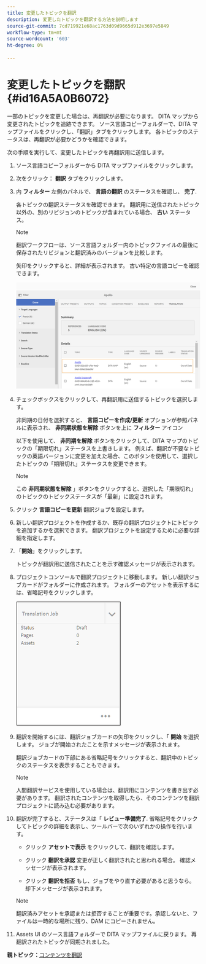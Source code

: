 ```yaml
---
title: 変更したトピックを翻訳
description: 変更したトピックを翻訳する方法を説明します
source-git-commit: 7cd719921e68ac1763d09d9665d912e3697e5849
workflow-type: tm+mt
source-wordcount: '603'
ht-degree: 0%

---
```



# 変更したトピックを翻訳 {#id16A5A0B6072}

一部のトピックを変更した場合は、再翻訳が必要になります。 DITA マップから変更されたトピックを追跡できます。 ソース言語コピーフォルダーで、DITA マップファイルをクリックし、「翻訳」タブをクリックします。 各トピックのステータスは、再翻訳が必要かどうかを確認できます。

次の手順を実行して、変更したトピックを再翻訳用に送信します。

1. ソース言語コピーフォルダーから DITA マップファイルをクリックします。

1. 次をクリック： **翻訳** タブをクリックします。

1. 内 **フィルター** 左側のパネルで、 **言語の翻訳** のステータスを確認し、 **完了**.

   各トピックの翻訳ステータスを確認できます。 翻訳用に送信されたトピック以外の、別のリビジョンのトピックが含まれている場合、 **古い** ステータス。

   >[!NOTE]
   >
   > 翻訳ワークフローは、ソース言語フォルダー内のトピックファイルの最後に保存されたリビジョンと翻訳済みのバージョンを比較します。

   矢印をクリックすると、詳細が表示されます。 古い特定の言語コピーを確認できます。

   ![](images/out-of-sync-uuid.png)

1. チェックボックスをクリックして、再翻訳用に送信するトピックを選択します。

   非同期の日付を選択すると、 **言語コピーを作成/更新** オプションが参照パネルに表示され、 **非同期状態を解除** ボタンを上に **フィルター** アイコン

   以下を使用して、 **非同期を解除** ボタンをクリックして、DITA マップのトピックの「期限切れ」ステータスを上書きします。 例えば、翻訳が不要なトピックの英語バージョンに変更を加えた場合、このボタンを使用して、選択したトピックの「期限切れ」ステータスを変更できます。

   >[!NOTE]
   >
   > この **非同期状態を解除** 」ボタンをクリックすると、選択した「期限切れ」のトピックのトピックステータスが「最新」に設定されます。

1. クリック **言語コピーを更新** 翻訳ジョブを設定します。

1. 新しい翻訳プロジェクトを作成するか、既存の翻訳プロジェクトにトピックを追加するかを選択できます。 翻訳プロジェクトを設定するために必要な詳細を指定します。

1. 「**開始**」をクリックします。

   トピックが翻訳用に送信されたことを示す確認メッセージが表示されます。

1. プロジェクトコンソールで翻訳プロジェクトに移動します。 新しい翻訳ジョブカードがフォルダーに作成されます。 フォルダーのアセットを表示するには、省略記号をクリックします。

   ![](images/incremental-job.PNG)

1. 翻訳を開始するには、翻訳ジョブカードの矢印をクリックし、「 **開始** を選択します。 ジョブが開始されたことを示すメッセージが表示されます。

   翻訳ジョブカードの下部にある省略記号をクリックすると、翻訳中のトピックのステータスを表示することもできます。

   >[!NOTE]
   >
   > 人間翻訳サービスを使用している場合は、翻訳用にコンテンツを書き出す必要があります。 翻訳されたコンテンツを取得したら、そのコンテンツを翻訳プロジェクトに読み込む必要があります。

1. 翻訳が完了すると、ステータスは「 **レビュー準備完了**. 省略記号をクリックしてトピックの詳細を表示し、ツールバーで次のいずれかの操作を行います。

   - クリック **アセットで表示** をクリックして、翻訳を確認します。

   - クリック **翻訳を承認** 変更が正しく翻訳されたと思われる場合。 確認メッセージが表示されます。

   - クリック **翻訳を拒否** もし、ジョブをやり直す必要があると思うなら。 却下メッセージが表示されます。
   >[!NOTE]
   >
   > 翻訳済みアセットを承認または拒否することが重要です。承認しないと、ファイルは一時的な場所に残り、DAM にコピーされません。

1. Assets UI のソース言語フォルダーで DITA マップファイルに戻ります。 再翻訳されたトピックが同期されました。


**親トピック：**[&#x200B;コンテンツを翻訳](translation.md)

